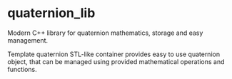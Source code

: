 # quaternion_lib
Modern C++ library for quaternion mathematics, storage and easy management.

Template quaternion STL-like container provides easy to use quaternion object,
that can be managed using provided mathematical operations and functions.